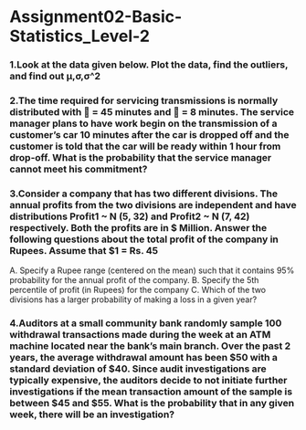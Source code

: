 # Assignment02-Basic-Statistics_Level-2

### 1.Look at the data given below. Plot the data, find the outliers, and find out  μ,σ,σ^2

### 2.The time required for servicing transmissions is normally distributed with  = 45 minutes and  = 8 minutes. The service manager plans to have work begin on the transmission of a customer’s car 10 minutes after the car is dropped off and the customer is told that the car will be ready within 1 hour from drop-off. What is the probability that the service manager cannot meet his commitment? 

### 3.Consider a company that has two different divisions. The annual profits from the two divisions are independent and have distributions Profit1 ~ N (5, 32) and Profit2 ~ N (7, 42) respectively. Both the profits are in $ Million. Answer the following questions about the total profit of the company in Rupees. Assume that $1 = Rs. 45
A.	Specify a Rupee range (centered on the mean) such that it contains 95% probability for the annual profit of the company.
B.	Specify the 5th percentile of profit (in Rupees) for the company
C.	Which of the two divisions has a larger probability of making a loss in a given year?

### 4.Auditors at a small community bank randomly sample 100 withdrawal transactions made during the week at an ATM machine located near the bank’s main branch. Over the past 2 years, the average withdrawal amount has been $50 with a standard deviation of $40. Since audit investigations are typically expensive, the auditors decide to not initiate further investigations if the mean transaction amount of the sample is between $45 and $55. What is the probability that in any given week, there will be an investigation?
